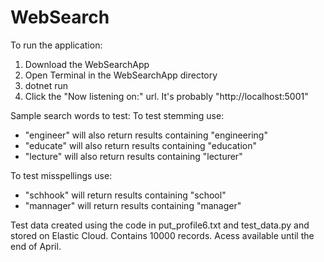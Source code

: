 # WebSearch

To run the application:
1. Download the WebSearchApp
2. Open Terminal in the WebSearchApp directory
3. dotnet run
4. Click the "Now listening on:" url. It's probably "http://localhost:5001"


Sample search words to test:
To test stemming use: 
- "engineer" will also return results containing "engineering"
- "educate" will also return results containing "education"
- "lecture" will also return results containing "lecturer"

To test misspellings use:
- "schhook" will return results containing "school"
- "mannager" will return results containing "manager"


Test data created using the code in put_profile6.txt and test_data.py and stored on Elastic Cloud.
Contains 10000 records.
Acess available until the end of April.